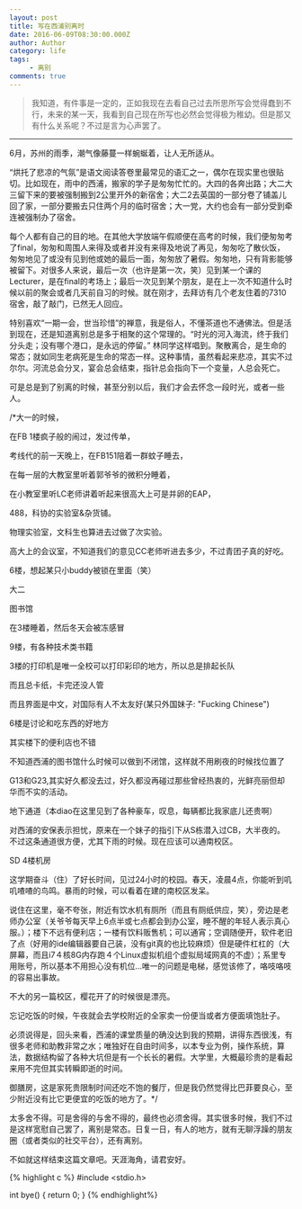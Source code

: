 ```yaml
---
layout: post
title: 写在西浦别离时
date: 2016-06-09T08:30:00.000Z
author: Author
category: life
tags:
     - 离别
comments: true
---
```


>我知道，有件事是一定的，正如我现在去看自己过去所思所写会觉得蠢到不行，未来的某一天，我看到自己现在所写也必然会觉得极为稚幼。但是那又有什么关系呢？不过是言为心声罢了。


---

6月，苏州的雨季，潮气像藤蔓一样蜿蜒着，让人无所适从。

“烘托了悲凉的气氛”是语文阅读答卷里最常见的语汇之一，偶尔在现实里也很贴切。比如现在，雨中的西浦，搬家的学子是匆匆忙忙的。大四的各奔出路；大二大三留下来的要被强制搬到2公里开外的新宿舍；大二2去英国的一部分卷了铺盖儿回了家，一部分要搬去只住两个月的临时宿舍；大一党，大约也会有一部分受到牵连被强制办了宿舍。

每个人都有自己的目的地。在其他大学放端午假顺便在高考的时候，我们便匆匆考了final，匆匆和周围人来得及或者并没有来得及地说了再见，匆匆吃了散伙饭，匆匆地见了或没有见到他或她的最后一面，匆匆放了暑假。匆匆地，只有背影能够被留下。对很多人来说，最后一次（也许是第一次，笑）见到某一个课的Lecturer，是在final的考场上；最后一次见到某个朋友，是在上一次不知道什么时候以前的聚会或者几天前自习的时候。就在刚才，去拜访有几个老友住着的7310宿舍，敲了敲门，已然无人回应。

特别喜欢“一期一会，世当珍惜”的禅意，我是俗人，不懂茶道也不通佛法。但是活到现在，还是知道离别总是多于相聚的这个常理的。“时光的河入海流，终于我们分头走；没有哪个港口，是永远的停留。” 林同学这样唱到。聚散离合，是生命的常态；就如同生老病死是生命的常态一样。这种事情，虽然看起来悲凉，其实不过尔尔。河流总会分叉，宴会总会结束，指针总会指向下一个变量，人总会死亡。

可是总是到了别离的时候，甚至分别以后，我们才会去怀念一段时光，或者一些人。

/*大一的时候，

在FB 1楼疯子般的闹过，发过传单，

考线代的前一天晚上，在FB151陪着一群蚊子睡去，

在每一层的大教室里听着郭爷爷的微积分睡着，

在小教室里听LC老师讲着听起来很高大上可是并卵的EAP，

488，科协的实验室&杂货铺。

物理实验室，文科生也算进去过做了次实验。

高大上的会议室，不知道我们的意见CC老师听进去多少，不过青团子真的好吃。

6楼，想起某只小buddy被锁在里面（笑）

大二

图书馆

在3楼睡着，然后冬天会被冻感冒

9楼，有各种技术类书籍

3楼的打印机是唯一全校可以打印彩印的地方，所以总是排起长队

而且总卡纸，卡完还没人管

而且界面是中文，对国际有人不太友好(某只外国妹子: "Fucking Chinese")

6楼是讨论和吃东西的好地方

其实楼下的便利店也不错

不知道西浦的图书馆什么时候可以做到不闭馆，这样就不用刷夜的时候找位置了

G13和G23,其实好久都没去过，好久都没再碰过那些曾经热衷的，光鲜亮丽但却华而不实的活动。

地下通道（本diao在这里见到了各种豪车，叹息，每辆都比我家底儿还贵啊）

对西浦的安保表示担忧，原来在一个妹子的指引下从S栋潜入过CB，大半夜的。不过这条通道很方便，尤其下雨的时候。现在应该可以通南校区。

SD 4楼机房

这学期奋斗（住）了好长时间，见过24小时的校园。春天，凌晨4点，你能听到叽叽喳喳的鸟鸣。暴雨的时候，可以看着在建的南校区发呆。

说住在这里，毫不夸张，附近有饮水机有厕所（而且有厕纸供应，笑），旁边是老师办公室（关爷爷每天早上6点半或七点都会到办公室，睡不醒的年轻人表示真心服。）；楼下不远有便利店；一楼有饮料贩售机；可以通宵；空调随便开，软件老旧了点（好用的ide编辑器要自己装，没有git真的也比较麻烦）但是硬件杠杠的（大屏幕，而且i7４核8G内存跑４个Linux虚拟机组个虚拟局域网真的不虚）；系里专用账号，所以基本不用担心没有机位...唯一的问题是电梯，感觉该修了，咯吱咯吱的容易出事故。

不大的另一篇校区，樱花开了的时候很是漂亮。

忘记吃饭的时候，午夜就会去学校附近的全家卖一份便当或者方便面填饱肚子。

必须说得是，回头来看，西浦的课堂质量的确没达到我的预期，讲得东西很浅，有很多老师和助教非常之水；唯独好在自由时间多，以本专业为例，操作系统，算法，数据结构留了各种大坑但是有一个长长的暑假。大学里，大概最珍贵的是看起来用不完但其实转瞬即逝的时间。

御膳房，这是家死贵限制时间还吃不饱的餐厅，但是我仍然觉得比巴菲要良心，至少附近没有比它更便宜的吃饭的地方了。*/

太多舍不得。可是舍得的与舍不得的，最终也必须舍得。其实很多时候，我们不过是这样宽慰自己罢了，离别是常态。日复一日，有人的地方，就有无聊浮躁的朋友圈（或者类似的社交平台），还有离别。

不如就这样结束这篇文章吧。天涯海角，请君安好。


{% highlight c %}
#include <stdio.h>

int bye() 
{ 
   return 0; 
} 
{% endhighlight%}
